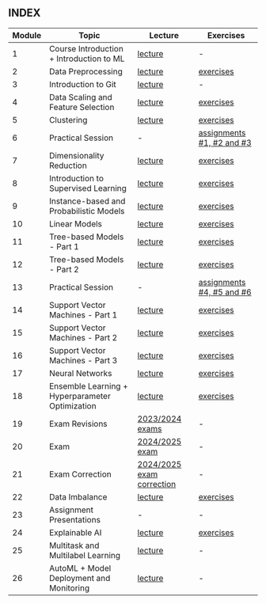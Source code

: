 ## INDEX

| **Module** | **Topic**                                       | **Lecture**                                                                                       | **Exercises**                                                                      |
|------------|-------------------------------------------------|---------------------------------------------------------------------------------------------------|------------------------------------------------------------------------------------|
| 1          | Course Introduction + Introduction to ML        | [lecture](https://github.com/LCDA-UCP/ml-hands-on/tree/main/lectures/session01)                   | -                                                                                  |
| 2          | Data Preprocessing                              | [lecture](https://github.com/LCDA-UCP/ml-hands-on/tree/main/lectures/session02)                   | [exercises](https://github.com/LCDA-UCP/ml-hands-on/tree/main/exercises/session02) |
| 3          | Introduction to Git                             | [lecture](https://github.com/LCDA-UCP/ml-hands-on/tree/main/lectures/session03)                   | -                                                                                  |
| 4          | Data Scaling and Feature Selection              | [lecture](https://github.com/LCDA-UCP/ml-hands-on/tree/main/lectures/session04)                   | [exercises](https://github.com/LCDA-UCP/ml-hands-on/tree/main/exercises/session04) |
| 5          | Clustering                                      | [lecture](https://github.com/LCDA-UCP/ml-hands-on/tree/main/lectures/session05)                   | [exercises](https://github.com/LCDA-UCP/ml-hands-on/tree/main/exercises/session05) |
| 6          | Practical Session                               | -                                                                                                 | [assignments #1, #2 and #3](https://github.com/LCDA-UCP/ml-hands-on/issues)        |
| 7          | Dimensionality Reduction                        | [lecture](https://github.com/LCDA-UCP/ml-hands-on/tree/main/lectures/session07)                   | [exercises](https://github.com/LCDA-UCP/ml-hands-on/tree/main/exercises/session07) |
| 8          | Introduction to Supervised Learning             | [lecture](https://github.com/LCDA-UCP/ml-hands-on/tree/main/lectures/session08)                   | [exercises](https://github.com/LCDA-UCP/ml-hands-on/tree/main/exercises/session08) |
| 9          | Instance-based and Probabilistic Models         | [lecture](https://github.com/LCDA-UCP/ml-hands-on/tree/main/lectures/session09)                   | [exercises](https://github.com/LCDA-UCP/ml-hands-on/tree/main/exercises/session09) |
| 10         | Linear Models                                   | [lecture](https://github.com/LCDA-UCP/ml-hands-on/tree/main/lectures/session10)                   | [exercises](https://github.com/LCDA-UCP/ml-hands-on/tree/main/exercises/session10) |
| 11         | Tree-based Models - Part 1                      | [lecture](https://github.com/LCDA-UCP/ml-hands-on/tree/main/lectures/session11)                   | [exercises](https://github.com/LCDA-UCP/ml-hands-on/tree/main/exercises/session11) |
| 12         | Tree-based Models - Part 2                      | [lecture](https://github.com/LCDA-UCP/ml-hands-on/tree/main/lectures/session12)                   | [exercises](https://github.com/LCDA-UCP/ml-hands-on/tree/main/exercises/session12) |
| 13         | Practical Session                               | -                                                                                                 | [assignments #4, #5 and #6](https://github.com/LCDA-UCP/ml-hands-on/issues)        |
| 14         | Support Vector Machines - Part 1                | [lecture](https://github.com/LCDA-UCP/ml-hands-on/tree/main/lectures/session14)                   | [exercises](https://github.com/LCDA-UCP/ml-hands-on/tree/main/exercises/session14) |
| 15         | Support Vector Machines - Part 2                | [lecture](https://github.com/LCDA-UCP/ml-hands-on/tree/main/lectures/session15)                   | [exercises](https://github.com/LCDA-UCP/ml-hands-on/tree/main/exercises/session15) |
| 16         | Support Vector Machines - Part 3                | [lecture](https://github.com/LCDA-UCP/ml-hands-on/tree/main/lectures/session16)                   | [exercises](https://github.com/LCDA-UCP/ml-hands-on/tree/main/exercises/session16) |
| 17         | Neural Networks                                 | [lecture](https://github.com/LCDA-UCP/ml-hands-on/tree/main/lectures/session17)                   | [exercises](https://github.com/LCDA-UCP/ml-hands-on/tree/main/exercises/session17) |
| 18         | Ensemble Learning + Hyperparameter Optimization | [lecture](https://github.com/LCDA-UCP/ml-hands-on/tree/main/lectures/session18)                   | [exercises](https://github.com/LCDA-UCP/ml-hands-on/tree/main/exercises/session18) |
| 19         | Exam Revisions                                  | [2023/2024 exams](https://github.com/LCDA-UCP/ml-hands-on/tree/main/lectures/session19)           | -                                                                                  |
| 20         | Exam                                            | [2024/2025 exam](https://github.com/LCDA-UCP/ml-hands-on/tree/main/lectures/session20)            | -                                                                                  |
| 21         | Exam Correction                                 | [2024/2025 exam correction](https://github.com/LCDA-UCP/ml-hands-on/tree/main/lectures/session21) | -                                                                                  |
| 22         | Data Imbalance                                  | [lecture](https://github.com/LCDA-UCP/ml-hands-on/tree/main/lectures/session22)                   | [exercises](https://github.com/LCDA-UCP/ml-hands-on/tree/main/exercises/session22) |
| 23         | Assignment Presentations                        | -                                                                                                 | -                                                                                  |
| 24         | Explainable AI                                  | [lecture](https://github.com/LCDA-UCP/ml-hands-on/tree/main/lectures/session24)                   | [exercises](https://github.com/LCDA-UCP/ml-hands-on/tree/main/exercises/session24) |
| 25         | Multitask and Multilabel Learning               | [lecture](https://github.com/LCDA-UCP/ml-hands-on/tree/main/lectures/session25)                   | -                                                                                  |
| 26         | AutoML + Model Deployment and Monitoring        | [lecture](https://github.com/LCDA-UCP/ml-hands-on/tree/main/lectures/session26)                   | -                                                                                  |
